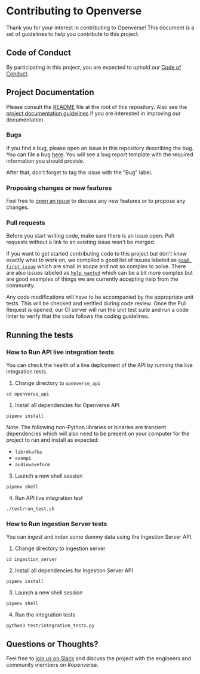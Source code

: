 # Contributing to Openverse

Thank you for your interest in contributing to Openverse! This document is a set
of guidelines to help you contribute to this project.

## Code of Conduct

By participating in this project, you are expected to uphold our
[Code of Conduct](../../CODE_OF_CONDUCT.md).

## Project Documentation

Please consult the [README](README.md) file at the root of this repository. Also
see the [project documentation guidelines](./DOCUMENTATION_GUIDELINES.md) if you
are interested in improving our documentation.

### Bugs

If you find a bug, please open an issue in this repository describing the bug.
You can file a bug
[here](https://github.com/WordPress/openverse-api/issues/new?template=bug_report.md).
You will see a bug report template with the required information you should
provide.

After that, don't forget to tag the issue with the "Bug" label.

### Proposing changes or new features

Feel free to
[open an issue](https://github.com/WordPress/openverse-api/issues/new/choose) to
discuss any new features or to propose any changes.

### Pull requests

Before you start writing code, make sure there is an issue open. Pull requests
without a link to an existing issue won't be merged.

If you want to get started contributing code to this project but don't know
exactly what to work on, we compiled a good list of issues labeled as
[`good first issue`](https://github.com/wordpress/openverse-api/labels/good%20first%20issue)
which are small in scope and not so complex to solve. There are also issues
labeled as
[`help wanted`](https://github.com/wordpress/openverse-api/labels/help%20wanted)
which can be a bit more complex but are good examples of things we are currently
accepting help from the community.

Any code modifications will have to be accompanied by the appropriate unit
tests. This will be checked and verified during code review. Once the Pull
Request is opened, our CI server will run the unit test suite and run a code
linter to verify that the code follows the coding guidelines.

## Running the tests

### How to Run API live integration tests

You can check the health of a live deployment of the API by running the live
integration tests.

1. Change directory to `openverse_api`

```
cd openverse_api
```

1. Install all dependencies for Openverse API

```
pipenv install
```

Note: The following non-Python libraries or binaries are transient dependencies
which will also need to be present on your computer for the project to run and
install as expected:

- `librdkafka`
- `exempi`
- `audiowaveform`

3. Launch a new shell session

```
pipenv shell
```

4. Run API live integration test

```
./test/run_test.sh
```

### How to Run Ingestion Server tests

You can ingest and index some dummy data using the Ingestion Server API.

1. Change directory to ingestion server

```
cd ingestion_server
```

2. Install all dependencies for Ingestion Server API

```
pipenv install
```

3. Launch a new shell session

```
pipenv shell
```

4. Run the integration tests

```
python3 test/integration_tests.py
```

## Questions or Thoughts?

Feel free to [join us on Slack](https://make.wordpress.org/chat/) and discuss
the project with the engineers and community members on #openverse.
